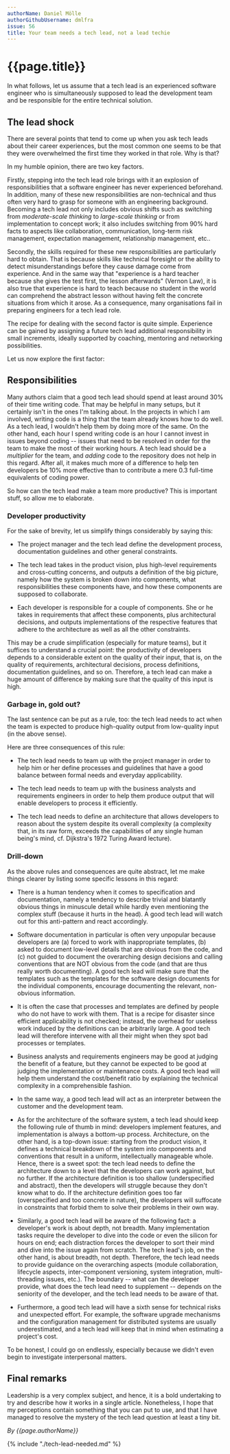```yaml
---
authorName: Daniel Mölle
authorGithubUsername: dmlfra
issue: 56
title: Your team needs a tech lead, not a lead techie
---
```

# {{page.title}}

In what follows, let us assume that a tech lead is an experienced software engineer who is simultaneously supposed to lead the development team and be responsible for the entire technical solution.

## The lead shock

There are several points that tend to come up when you ask tech leads about their career experiences, but the most common one seems to be that they were overwhelmed the first time they worked in that role. Why is that?

In my humble opinion, there are two key factors.

Firstly, stepping into the tech lead role brings with it an explosion of responsibilities that a software engineer has never experienced beforehand. In addition, many of these new responsibilities are non-technical and thus often very hard to grasp for someone with an engineering background. Becoming a tech lead not only includes obvious shifts such as switching from *moderate-scale thinking* to *large-scale thinking* or from implementation to concept work; it also includes switching from 90% hard facts to aspects like collaboration, communication, long-term risk management, expectation management, relationship management, etc..

Secondly, the skills required for these new responsibilities are particularly hard to obtain. That is because skills like technical foresight or the ability to detect misunderstandings before they cause damage come from experience. And in the same way that "experience is a hard teacher because she gives the test first, the lesson afterwards" (Vernon Law), it is also true that experience is hard to teach because no student in the world can comprehend the abstract lesson without having felt the concrete situations from which it arose. As a consequence, many organisations fail in preparing engineers for a tech lead role.

The recipe for dealing with the second factor is quite simple. Experience can be gained by assigning a future tech lead additional responsibility in small increments, ideally supported by coaching, mentoring and networking possibilities.

Let us now explore the first factor:

## Responsibilities

Many authors claim that a good tech lead should spend at least around 30% of their time writing code. That may be helpful in many setups, but it certainly isn't in the ones I'm talking about. In the projects in which I am involved, writing code is a thing that the team already knows how to do well. As a tech lead, I wouldn't help them by doing more of the same. On the other hand, each hour I spend writing code is an hour I cannot invest in issues beyond coding -- issues that need to be resolved in order for the team to make the most of their working hours. A tech lead should be a *multiplier* for the team, and *adding* code to the repository does not help in this regard. After all, it makes much more of a difference to help ten developers be 10% more effective than to contribute a mere 0.3 full-time equivalents of coding power.

So how can the tech lead make a team more productive? This is important stuff, so allow me to elaborate.

### Developer productivity

For the sake of brevity, let us simplify things considerably by saying this:

* The project manager and the tech lead define the development process, documentation guidelines and other general constraints.

* The tech lead takes in the product vision, plus high-level requirements and cross-cutting concerns, and outputs a definition of the big picture, namely how the system is broken down into components, what responsibilities these components have, and how these components are supposed to collaborate.

* Each developer is responsible for a couple of components. She or he takes in requirements that affect these components, plus architectural decisions, and outputs implementations of the respective features that adhere to the architecture as well as all the other constraints.

This may be a crude simplification (especially for mature teams), but it suffices to understand a crucial point: the productivity of developers depends to a considerable extent on the quality of their input, that is, on the quality of requirements, architectural decisions, process definitions, documentation guidelines, and so on. Therefore, a tech lead can make a huge amount of difference by making sure that the quality of this input is high.

### Garbage in, gold out?

The last sentence can be put as a rule, too: the tech lead needs to act when the team is expected to produce high-quality output from low-quality input (in the above sense).

Here are three consequences of this rule:

* The tech lead needs to team up with the project manager in order to help him or her define processes and guidelines that have a good balance between formal needs and everyday applicability.

* The tech lead needs to team up with the business analysts and requirements engineers in order to help them produce output that will enable developers to process it efficiently.

* The tech lead needs to define an architecture that allows developers to reason about the system despite its overall complexity (a complexity that, in its raw form, exceeds the capabilities of any single human being's mind, cf. Dijkstra's 1972 Turing Award lecture).

### Drill-down

As the above rules and consequences are quite abstract, let me make things clearer by listing some specific lessons in this regard:

* There is a human tendency when it comes to specification and documentation, namely a tendency to describe trivial and blatantly obvious things in minuscule detail while hardly even mentioning the complex stuff (because it hurts in the head). A good tech lead will watch out for this anti-pattern and react accordingly.

* Software documentation in particular is often very unpopular because developers are (a) forced to work with inappropriate templates, (b) asked to document low-level details that are obvious from the code, and (c) not guided to document the overarching design decisions and calling conventions that are NOT obvious from the code (and that are thus really worth documenting). A good tech lead will make sure that the templates such as the templates for the software design documents for the individual components, encourage documenting the relevant, non-obvious information.

* It is often the case that processes and templates are defined by people who do not have to work with them. That is a recipe for disaster since efficient applicability is not checked; instead, the overhead for useless work induced by the definitions can be arbitrarily large. A good tech lead will therefore intervene with all their might when they spot bad processes or templates.

* Business analysts and requirements engineers may be good at judging the benefit of a feature, but they cannot be expected to be good at judging the implementation or maintenance costs. A good tech lead will help them understand the cost/benefit ratio by explaining the technical complexity in a comprehensible fashion.

* In the same way, a good tech lead will act as an interpreter between the customer and the development team.

* As for the architecture of the software system, a tech lead should keep the following rule of thumb in mind: developers implement features, and implementation is always a bottom-up process. Architecture, on the other hand, is a top-down issue: starting from the product vision, it defines a technical breakdown of the system into components and conventions that result in a uniform, intellectually manageable whole. Hence, there is a sweet spot: the tech lead needs to define the architecture down to a level that the developers can work against, but no further. If the architecture definition is too shallow (underspecified and abstract), then the developers will struggle because they don't know what to do. If the architecture definition goes too far (overspecified and too concrete in nature), the developers will suffocate in constraints that forbid them to solve their problems in their own way.

* Similarly, a good tech lead will be aware of the following fact: a developer's work is about depth, not breadth. Many implementation tasks require the developer to dive into the code or even the silicon for hours on end; each distraction forces the developer to sort their mind and dive into the issue again from scratch. The tech lead's job, on the other hand, is about breadth, not depth. Therefore, the tech lead needs to provide guidance on the overarching aspects (module collaboration, lifecycle aspects, inter-component versioning, system integration, multi-threading issues, etc.). The boundary -- what can the developer provide, what does the tech lead need to supplement -- depends on the seniority of the developer, and the tech lead needs to be aware of that.

* Furthermore, a good tech lead will have a sixth sense for technical risks and unexpected effort. For example, the software upgrade mechanisms and the configuration management for distributed systems are usually underestimated, and a tech lead will keep that in mind when estimating a project's cost.

To be honest, I could go on endlessly, especially because we didn't even begin to investigate interpersonal matters.

## Final remarks

Leadership is a very complex subject, and hence, it is a bold undertaking to try and describe how it works in a single article. Nonetheless, I hope that my perceptions contain something that you can put to use, and that I have managed to resolve the mystery of the tech lead question at least a tiny bit.

*By {{page.authorName}}*

{% include "./tech-lead-needed.md" %}